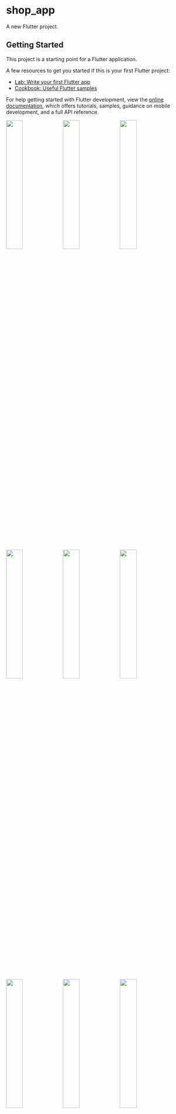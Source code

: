 # shop_app

A new Flutter project.

## Getting Started

This project is a starting point for a Flutter application.

A few resources to get you started if this is your first Flutter project:

- [Lab: Write your first Flutter app](https://docs.flutter.dev/get-started/codelab)
- [Cookbook: Useful Flutter samples](https://docs.flutter.dev/cookbook)

For help getting started with Flutter development, view the
[online documentation](https://docs.flutter.dev/), which offers tutorials,
samples, guidance on mobile development, and a full API reference.

<img src="https://github.com/SamarAbdulaziz/shop_app/assets/84445049/62133793-7c4b-44fb-94e6-921cf679a478.png" width=30% height=30%>
<img src="https://github.com/SamarAbdulaziz/shop_app/assets/84445049/98521469-e75c-4653-9a20-988de9ba17a6.png" width=30% height=30%>
<img src="https://github.com/SamarAbdulaziz/shop_app/assets/84445049/a3a75c35-ad51-47e4-b594-53a32bbd0a27.png" width=30% height=30%>
<img src="https://github.com/SamarAbdulaziz/shop_app/assets/84445049/96602f4b-670d-41da-8d58-0d9bb83d1b90.png" width=30% height=30%>
<img src="https://github.com/SamarAbdulaziz/shop_app/assets/84445049/8b4784ea-fb97-4664-9b3b-2f2626cab360.png" width=30% height=30%>
<img src="https://github.com/SamarAbdulaziz/shop_app/assets/84445049/9c3431c1-51c7-4488-a105-b866044ae823.png" width=30% height=30%>
<img src="https://github.com/SamarAbdulaziz/shop_app/assets/84445049/d3883f9f-eb32-4623-9bbd-c6370892e50e.png" width=30% height=30%>
<img src="https://github.com/SamarAbdulaziz/shop_app/assets/84445049/49f47969-4991-4199-ba86-cf52abe5827f.png" width=30% height=30%>
<img src="https://github.com/SamarAbdulaziz/shop_app/assets/84445049/1736beab-3f7f-4674-a89b-acc9879b9fe1.png" width=30% height=30%>

